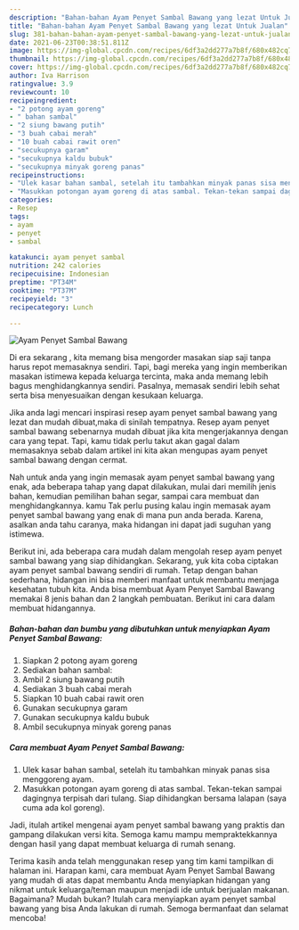 ```yaml
---
description: "Bahan-bahan Ayam Penyet Sambal Bawang yang lezat Untuk Jualan"
title: "Bahan-bahan Ayam Penyet Sambal Bawang yang lezat Untuk Jualan"
slug: 381-bahan-bahan-ayam-penyet-sambal-bawang-yang-lezat-untuk-jualan
date: 2021-06-23T00:38:51.811Z
image: https://img-global.cpcdn.com/recipes/6df3a2dd277a7b8f/680x482cq70/ayam-penyet-sambal-bawang-foto-resep-utama.jpg
thumbnail: https://img-global.cpcdn.com/recipes/6df3a2dd277a7b8f/680x482cq70/ayam-penyet-sambal-bawang-foto-resep-utama.jpg
cover: https://img-global.cpcdn.com/recipes/6df3a2dd277a7b8f/680x482cq70/ayam-penyet-sambal-bawang-foto-resep-utama.jpg
author: Iva Harrison
ratingvalue: 3.9
reviewcount: 10
recipeingredient:
- "2 potong ayam goreng"
- " bahan sambal"
- "2 siung bawang putih"
- "3 buah cabai merah"
- "10 buah cabai rawit oren"
- "secukupnya garam"
- "secukupnya kaldu bubuk"
- "secukupnya minyak goreng panas"
recipeinstructions:
- "Ulek kasar bahan sambal, setelah itu tambahkan minyak panas sisa menggoreng ayam."
- "Masukkan potongan ayam goreng di atas sambal. Tekan-tekan sampai dagingnya terpisah dari tulang. Siap dihidangkan bersama lalapan (saya cuma ada kol goreng)."
categories:
- Resep
tags:
- ayam
- penyet
- sambal

katakunci: ayam penyet sambal 
nutrition: 242 calories
recipecuisine: Indonesian
preptime: "PT34M"
cooktime: "PT37M"
recipeyield: "3"
recipecategory: Lunch

---
```



![Ayam Penyet Sambal Bawang](https://img-global.cpcdn.com/recipes/6df3a2dd277a7b8f/680x482cq70/ayam-penyet-sambal-bawang-foto-resep-utama.jpg)

Di era  sekarang , kita memang bisa mengorder masakan siap saji tanpa harus repot memasaknya sendiri. Tapi, bagi mereka yang ingin memberikan masakan istimewa kepada keluarga tercinta, maka anda memang lebih bagus menghidangkannya sendiri. Pasalnya, memasak sendiri lebih sehat serta bisa menyesuaikan dengan kesukaan keluarga.

Jika anda lagi mencari inspirasi resep ayam penyet sambal bawang yang lezat dan mudah dibuat,maka di sinilah tempatnya. Resep ayam penyet sambal bawang  sebenarnya mudah dibuat jika kita mengerjakannya dengan cara yang tepat. Tapi, kamu tidak perlu takut akan gagal dalam memasaknya 
sebab dalam artikel ini kita akan mengupas ayam penyet sambal bawang dengan cermat.  



Nah untuk anda yang ingin memasak ayam penyet sambal bawang yang enak, ada beberapa tahap yang dapat dilakukan, mulai dari memilih jenis bahan, kemudian pemilihan bahan segar, sampai cara membuat dan menghidangkannya. kamu Tak perlu pusing kalau ingin memasak ayam penyet sambal bawang yang enak di mana pun anda berada. Karena, asalkan anda  tahu caranya, maka hidangan ini dapat jadi suguhan yang istimewa.

Berikut ini, ada beberapa cara mudah dalam mengolah resep ayam penyet sambal bawang yang siap dihidangkan. Sekarang, yuk kita coba ciptakan ayam penyet sambal bawang sendiri di rumah. Tetap dengan bahan sederhana, hidangan ini bisa memberi manfaat untuk membantu menjaga kesehatan tubuh kita. Anda bisa membuat Ayam Penyet Sambal Bawang memakai 8 jenis bahan dan 2 langkah pembuatan. Berikut ini cara dalam membuat hidangannya.

<!--inarticleads1-->

##### Bahan-bahan dan bumbu yang dibutuhkan untuk menyiapkan Ayam Penyet Sambal Bawang:

1. Siapkan 2 potong ayam goreng
1. Sediakan  bahan sambal:
1. Ambil 2 siung bawang putih
1. Sediakan 3 buah cabai merah
1. Siapkan 10 buah cabai rawit oren
1. Gunakan secukupnya garam
1. Gunakan secukupnya kaldu bubuk
1. Ambil secukupnya minyak goreng panas




<!--inarticleads2-->

##### Cara membuat Ayam Penyet Sambal Bawang:

1. Ulek kasar bahan sambal, setelah itu tambahkan minyak panas sisa menggoreng ayam.
1. Masukkan potongan ayam goreng di atas sambal. Tekan-tekan sampai dagingnya terpisah dari tulang. Siap dihidangkan bersama lalapan (saya cuma ada kol goreng).




Jadi, itulah artikel mengenai  ayam penyet sambal bawang  yang praktis dan gampang dilakukan versi kita. Semoga kamu mampu mempraktekkannya dengan hasil yang dapat membuat keluarga di rumah senang. 

Terima kasih anda telah menggunakan resep yang tim kami tampilkan di halaman ini. Harapan kami, cara membuat  Ayam Penyet Sambal Bawang yang mudah di atas dapat membantu Anda menyiapkan hidangan yang nikmat untuk keluarga/teman maupun menjadi ide untuk berjualan makanan. Bagaimana? Mudah bukan? Itulah cara menyiapkan ayam penyet sambal bawang yang bisa Anda lakukan di rumah. Semoga bermanfaat dan selamat mencoba!

